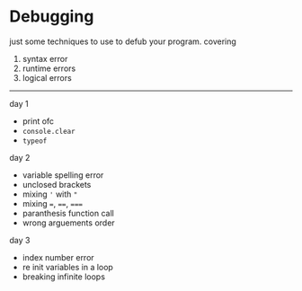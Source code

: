 # Debugging

just some techniques to use to defub your program.
covering

1. syntax error
2.  runtime errors
3.  logical errors

---

day 1
- print ofc
- `console.clear`
- `typeof`

day 2
- variable spelling error
- unclosed brackets
- mixing `'` with `"`
- mixing `=`, `==`, `===`
- paranthesis function call
- wrong arguements order

day 3
- index number error
- re init variables in a loop
- breaking infinite loops
